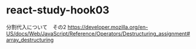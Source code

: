 # react-study-hook03
分割代入について　その2 https://developer.mozilla.org/en-US/docs/Web/JavaScript/Reference/Operators/Destructuring_assignment#array_destructuring
